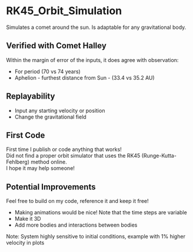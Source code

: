 # RK45_Orbit_Simulation
Simulates a comet around the sun. Is adaptable for any gravitational body.

## Verified with Comet Halley
Within the margin of error of the inputs, it does agree with observation:
* For period (70 vs 74 years)
* Aphelion - furthest distance from Sun - (33.4 vs 35.2 AU)

## Replayability
* Input any starting velocity or position
* Change the gravitational field

## First Code
First time I publish or code anything that works! \
Did not find a proper orbit simulator that uses the RK45 (Runge-Kutta-Fehlberg) method online. \
I hope it may help someone!

## Potential Improvements
Feel free to build on my code, reference it and keep it free!
* Making animations would be nice! Note that the time steps are variable
* Make it 3D
* Add more bodies and interactions between bodies

Note: System highly sensitive to initial conditions, example with 1% higher velocity in plots
